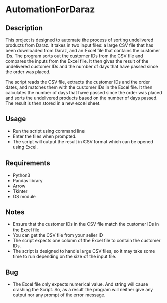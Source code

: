 # AutomationForDaraz
## Description
This project is designed to automate the process of sorting undelivered products from Daraz. It takes in two input files: a large CSV file that has been downloaded from Daraz, and an Excel file that contains the customer IDs. The program sorts out the customer IDs from the CSV file and compares the inputs from the Excel file. It then gives the result of the undelivered customer IDs and the number of days that have passed since the order was placed.

The script reads the CSV file, extracts the customer IDs and the order dates, and matches them with the customer IDs in the Excel file. It then calculates the number of days that have passed since the order was placed and sorts the undelivered products based on the number of days passed. The result is then stored in a new excel sheet.

## Usage
- Run the script using command line
- Enter the files when prompted.
- The script will output the result in CSV format which can be opened using Excel.

## Requirements
- Python3
- Pandas library
- Arrow
- Tkinter
- OS module

## Notes
- Ensure that the customer IDs in the CSV file match the customer IDs in the Excel file
- You can get the CSV file from your seller ID
- The script expects one column of the Excel file to contain the customer IDs.
- The script is designed to handle large CSV files, so it may take some time to run depending on the size of the input file.

## Bug
- The Excel file only expects numerical value. And string will cause crashing the Script. So, as a result the program will neither give any output nor any prompt of the error message.
